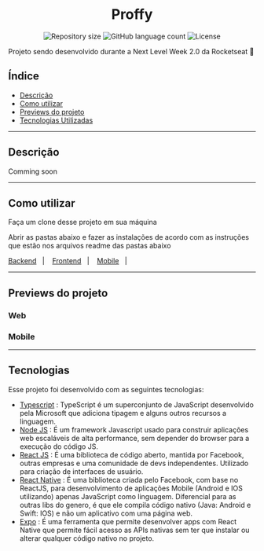 <h1 align="center">
  Proffy
</h1>

<p align="center">
 <img alt="Repository size" src="https://img.shields.io/github/repo-size/luizeduul/Proffy">
 <img alt="GitHub language count" src="https://img.shields.io/github/languages/count/luizeduul/Proffy">
 <img alt="License" src="https://img.shields.io/badge/license-MIT-brightgreen">
</p>
<p>Projeto sendo desenvolvido durante a Next Level Week 2.0 da Rocketseat 🚀</p>

## Índice
- [Descrição](#descrição)
- [Como utilizar](#como-utilizar)
- [Previews do projeto](#previews-do-projeto)
- [Tecnologias Utilizadas](#tecnologias)

---

## Descrição
Comming soon

---

## Como utilizar 
<p>Faça um clone desse projeto em sua máquina</p>
<p>Abrir as pastas abaixo e fazer as instalações de acordo com as instruções que estão nos arquivos readme das pastas abaixo</p>
<p>
  <a href="https://github.com/luizeduul/Proffy/tree/master/backend" target="_blank" rel="noopener noreferrer">Backend</a>&nbsp;&nbsp;&nbsp;|&nbsp;&nbsp;&nbsp;
  <a href="https://github.com/luizeduul/Proffy/tree/master/web" target="_blank" rel="noopener noreferrer">Frontend</a>&nbsp;&nbsp;&nbsp;|&nbsp;&nbsp;&nbsp;
  <a href="https://github.com/luizeduul/Proffy/tree/master/mobile" target="_blank" rel="noopener noreferrer">Mobile</a>&nbsp;&nbsp;&nbsp;|&nbsp;&nbsp;&nbsp;
</p>

---

## Previews do projeto

<h3>Web</h3>

<p align="center">
  
</p>
<h3>Mobile</h3>

<p align="center">
  
</p>

---

## Tecnologias
 Esse projeto foi desenvolvido com as seguintes tecnologias:
  - [Typescript](https://www.typescriptlang.org/) : TypeScript é um superconjunto de JavaScript desenvolvido pela Microsoft que adiciona tipagem e alguns outros recursos a linguagem.
  - [Node JS](https://nodejs.org/en/) : É um framework Javascript usado para construir aplicações web escaláveis de alta performance, sem depender do browser para a execução do código JS.
  - [React JS](https://reactjs.org) : É uma biblioteca de código aberto, mantida por Facebook, outras empresas e uma comunidade de devs independentes. Utilizado para criação de interfaces de usuário.
  - [React Native](https://facebook.github.io/react-native/) : É uma biblioteca criada pelo Facebook, com base no ReactJS, para desenvolvimento de aplicações Mobile (Android e IOS utilizando) apenas JavaScript como linguagem. Diferencial para as outras libs do genero, é que ele compila código nativo (Java: Android e Swift: IOS) e não um aplicativo com uma página web.
  - [Expo](https://docs.expo.io/) : É uma ferramenta que permite desenvolver apps com React Native que permite fácil acesso as APIs nativas sem ter que instalar ou alterar qualquer código nativo no projeto.

